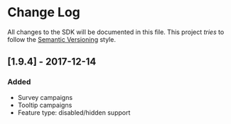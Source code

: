 # Change Log
All changes to the SDK will be documented in this file.
This project *tries* to follow the [Semantic Versioning](http://semver.org) style.

## [1.9.4] - 2017-12-14
### Added
- Survey campaigns
- Tooltip campaigns
- Feature type: disabled/hidden support
